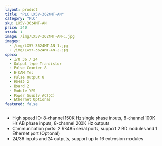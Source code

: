 ```yaml
---
layout: product
title: "PLC LX5V-3624MT-AN"
category: "PLC"
sku: LX5V-3624MT-AN
price: 340
stock: 1
image: /img/LX5V-3624MT-AN-1.jpg
images:
  - /img/LX5V-3624MT-AN-1.jpg
  - /img/LX5V-3624MT-AN-2.jpg
specs:
  - I/O 36 / 24
  - Output type Transistor
  - Pulse Counter 8
  - E-CAM Yes
  - Pulse Output 8
  - RS485 2
  - Board 2
  - Module YES
  - Power Supply AC(DC)
  - Ethernet Optional
featured: false
---
```


 - High speed IO: 8-channel 150K Hz single phase inputs, 8-channel 100K Hz AB phase inputs, 8-channel 200K Hz outputs 
 - Communication ports: 2 RS485 serial ports, support 2 BD modules and 1 Ethernet port (Optional) 
 - 24/36 inputs and 24 outputs, support up to 16 extension modules
